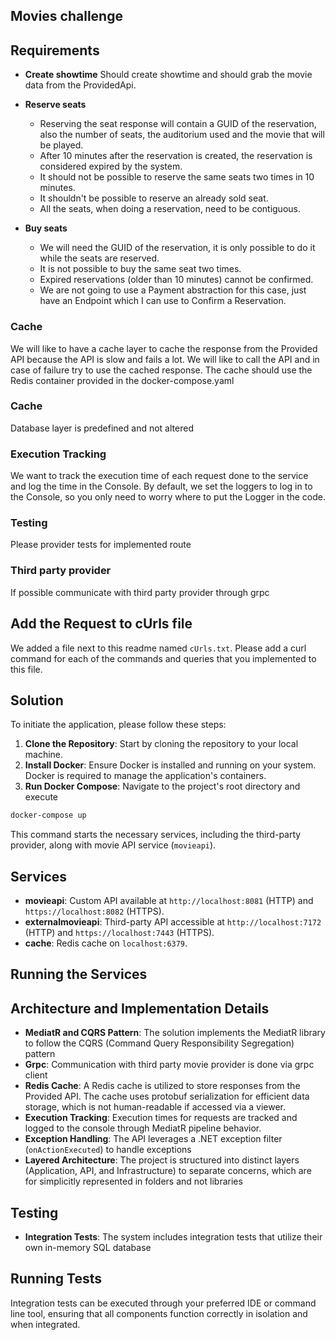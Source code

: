 ## Movies challenge

## Requirements
- **Create showtime**
    Should create showtime and should grab the movie data from the ProvidedApi.
    
- **Reserve seats**
    - Reserving the seat response will contain a GUID of the reservation, also the number of seats, the auditorium used and the movie that will be played.
    - After 10 minutes after the reservation is created, the reservation is considered expired by the system.
    - It should not be possible to reserve the same seats two times in 10 minutes.
    - It shouldn't be possible to reserve an already sold seat.
    - All the seats, when doing a reservation, need to be contiguous.
- **Buy seats**
    - We will need the GUID of the reservation, it is only possible to do it while the seats are reserved.
    - It is not possible to buy the same seat two times.
    - Expired reservations (older than 10 minutes) cannot be confirmed.
    - We are not going to use a Payment abstraction for this case, just have an Endpoint which I can use to Confirm a Reservation.

### Cache

We will like to have a cache layer to cache the response from the Provided API because the API is slow and fails a lot. We will like to call the API and in case of failure try to use the cached response. The cache should use the Redis container provided in the docker-compose.yaml

### Cache

Database layer is predefined and not altered

### Execution Tracking

We want to track the execution time of each request done to the service and log the time in the Console.
By default, we set the loggers to log in to the Console, so you only need to worry where to put the Logger in the code.

### Testing

Please provider tests for implemented route 

### Third party provider

If possible communicate with third party provider through grpc

## Add the Request to cUrls file

We added a file next to this readme named `cUrls.txt`.
Please add a curl command for each of the commands and queries that you implemented to this file.


## Solution
To initiate the application, please follow these steps:

1. **Clone the Repository**: Start by cloning the repository to your local machine.
2. **Install Docker**: Ensure Docker is installed and running on your system. Docker is required to manage the application's containers.
3. **Run Docker Compose**: Navigate to the project's root directory and execute

```powershell
docker-compose up
```

 This command starts the necessary services, including the third-party provider, along with movie API service (`movieapi`).

## Services

- **movieapi**: Custom API available at `http://localhost:8081` (HTTP) and `https://localhost:8082` (HTTPS).
- **externalmovieapi**: Third-party API accessible at `http://localhost:7172` (HTTP) and `https://localhost:7443` (HTTPS).
- **cache**: Redis cache on `localhost:6379`.

## Running the Services



## Architecture and Implementation Details

- **MediatR and CQRS Pattern**: The solution implements the MediatR library to follow the CQRS (Command Query Responsibility Segregation) pattern
- **Grpc**: Communication with third party movie provider is done via grpc client
- **Redis Cache**: A Redis cache is utilized to store responses from the Provided API. The cache uses protobuf serialization for efficient data storage, which is not human-readable if accessed via a viewer.
- **Execution Tracking**: Execution times for requests are tracked and logged to the console through MediatR pipeline behavior.
- **Exception Handling**: The API leverages a .NET exception filter (`onActionExecuted`) to handle exceptions
- **Layered Architecture**: The project is structured into distinct layers (Application, API, and Infrastructure) to separate concerns, which are for simplicitly represented in folders and not libraries

## Testing

- **Integration Tests**: The system includes integration tests that utilize their own in-memory SQL database

## Running Tests

Integration tests can be executed through your preferred IDE or command line tool, ensuring that all components function correctly in isolation and when integrated.

